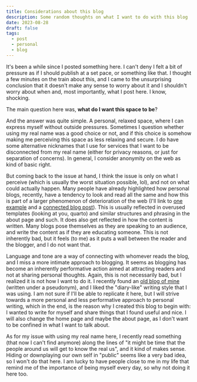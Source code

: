 ```yaml
---
title: Considerations about this blog
description: Some random thoughts on what I want to do with this blog
date: 2023-08-28
draft: false
tags:
  - post
  - personal
  - blog
---
```


It's been a while since I posted something here. I can't deny I felt a bit of pressure as if I should publish at a set pace, or something like that. I thought a few minutes on the train about this, and I came to the unsurprising conclusion that it doesn't make any sense to worry about it and I shouldn't worry about when and, most importantly, what I post here. I know, shocking.

The main question here was, **what do I want this space to be**?

And the answer was quite simple. A personal, relaxed space, where I can express myself without outside pressures. Sometimes I question whether using my real name was a good choice or not, and if this choice is somehow making me perceiving this space as less relaxing and secure. I do have some alternative nicknames that I use for services that I want to be disconnected from my real name (either for privacy reasons, or just for separation of concerns). In general, I consider anonymity on the web as kind of basic right.

But coming back to the issue at hand, I think the issue is only on what I perceive (which is usually the worst situation possible, lol), and not on what could actually happen. Many people have already highlighted how personal blogs, recently, have a tendency to look and read all the same and how this is part of a larger phenomenon of deterioration of the web (I'll link to [one example](https://stackingthebricks.com/how-blogs-broke-the-web/) and a [connected blog post](https://www.bikobatanari.art/posts/2020/personal-museum)). This is usually reflected in overused templates (looking at you, quarto) and similar structures and phrasing in the about page and such. It does also get reflected in how the content is written. Many blogs pose themselves as they are speaking to an audience, and write the content as if they are educating someone. This is not inherently bad, but it feels (to me) as it puts a wall between the reader and the blogger, and I do not want that. 

Language and tone are a way of connecting with whomever reads the blog, and I miss a more intimate approach to blogging. It seems as blogging has become an inherently performative action aimed at attracting readers and not at sharing personal thoughts. Again, this is not necessarily bad, but I realized it is not how I want to do it. I recently found an [old blog of mine](/blog/i-found-an-old-blog) (written under a pseudonym), and I liked the "diary-like" writing style that I was using. I am not sure if I'll be able to replicate it here, but I will strive towards a more personal and less performative approach to personal writing, which in the end, is the reason why I created this blog to begin with: I wanted to write for myself and share things that I found useful and nice. I will also change the home page and maybe the about page, as I don't want to be confined in what I want to talk about. 

As for my issue with using my real name here, I recently read something (that now I can't find anymore) along the lines of "it might be time that the people around us will get to know the real us", and it kind of makes sense. Hiding or downplaying our own self in "public" seems like a very bad idea, so I won't do that here. I am lucky to have people close to me in my life that remind me of the importance of being myself every day, so why not doing it here too.
